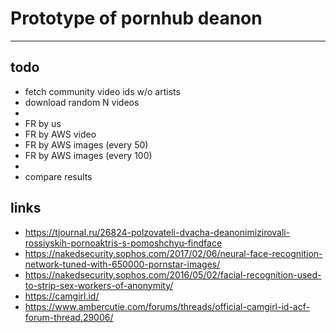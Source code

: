 # Prototype of pornhub deanon
---

## todo 
* fetch community video ids w/o artists
* download random N videos
* 
* FR by us
* FR by AWS video
* FR by AWS images (every 50)
* FR by AWS images (every 100)
* 
* compare results


## links

* https://tjournal.ru/26824-polzovateli-dvacha-deanonimizirovali-rossiyskih-pornoaktris-s-pomoshchyu-findface
* https://nakedsecurity.sophos.com/2017/02/06/neural-face-recognition-network-tuned-with-650000-pornstar-images/
* https://nakedsecurity.sophos.com/2016/05/02/facial-recognition-used-to-strip-sex-workers-of-anonymity/
* https://camgirl.id/
* https://www.ambercutie.com/forums/threads/official-camgirl-id-acf-forum-thread.29006/
